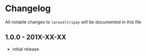 # Changelog

All notable changes to `laraveltripay` will be documented in this file

## 1.0.0 - 201X-XX-XX

- initial release
